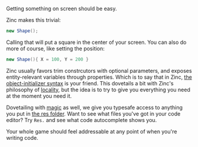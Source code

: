 Getting something on screen should be easy. 

Zinc makes this trivial:

```csharp
new Shape(); 
```

Calling that will put a square in the center of your screen. You can also do more of course, like setting the position:

```csharp
new Shape(){ X = 100, Y = 200 }
```

Zinc usually favors trim constrcutors with optional parameters, and exposes entity-relevant variables through properties. Which is to say that in Zinc, [the object-initializer syntax](https://learn.microsoft.com/en-us/dotnet/csharp/programming-guide/classes-and-structs/object-and-collection-initializers) is your friend. This dovetails a bit with Zinc's philosophy of [locality](./locality.md), but the idea is to try to give you everything you need at the moment you need it.

Dovetailing with [magic](./magic.md) as well, we give you typesafe access to anything you put in [the res folder](../concepts/res-folder.md). Want to see what files you've got in your code editor? Try `Res.` and see what code autocomplete shows you.

Your whole game should feel addressable at any point of when you're writing code.